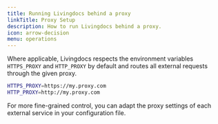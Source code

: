```yaml
---
title: Running Livingdocs behind a proxy
linkTitle: Proxy Setup
description: How to run Livingdocs behind a proxy.
icon: arrow-decision
menu: operations
---
```


Where applicable, Livingdocs respects the environment variables `HTTPS_PROXY` and `HTTP_PROXY` by default and routes all external requests through the given proxy.

```bash
HTTPS_PROXY=https://my.proxy.com
HTTP_PROXY=http://my.proxy.com
```

For more fine-grained control, you can adapt the proxy settings of each external service in your configuration file.
